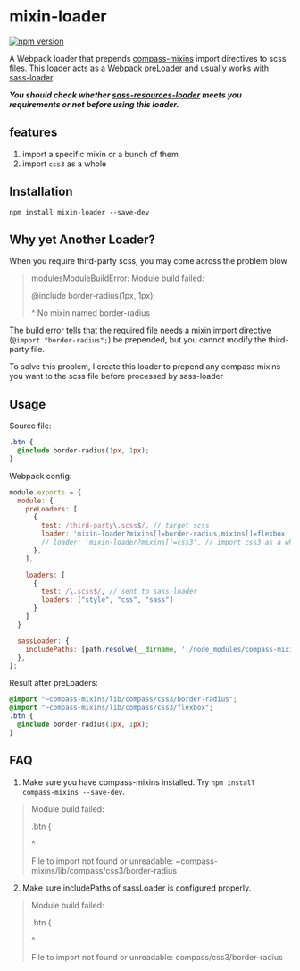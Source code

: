# mixin-loader
[![npm version](https://badge.fury.io/js/mixin-loader.svg)](https://badge.fury.io/js/mixin-loader)

A Webpack loader that prepends [compass-mixins](https://github.com/Igosuki/compass-mixins) import directives to scss files.
This loader acts as a [Webpack preLoader](http://webpack.github.io/docs/configuration.html#module-preloaders-module-postloaders) and usually works with [sass-loader](https://github.com/jtangelder/sass-loader).

***You should check whether [sass-resources-loader](https://www.npmjs.com/package/sass-resources-loader) meets you requirements or not before using this loader.***

## features
1. import a specific mixin or a bunch of them
2. import `css3` as a whole

## Installation
`npm install mixin-loader --save-dev`

## Why yet Another Loader?
When you require third-party scss, you may come across the problem blow

> modulesModuleBuildError: Module build failed:
>
> @include border-radius(1px, 1px);
>
>    ^
>  No mixin named border-radius

The build error tells that the required file needs a mixin import directive (`@import "border-radius";`) be prepended, but you cannot modify the third-party file.

To solve this problem, I create this loader to prepend any compass mixins you want to the scss file before processed by sass-loader

## Usage

Source file:

```css
.btn {
  @include border-radius(1px, 1px);
}
```

Webpack config:

```javascript
module.exports = {
  module: {
    preLoaders: [
      {
        test: /third-party\.scss$/, // target scss
        loader: 'mixin-loader?mixins[]=border-radius,mixins[]=flexbox', // import border-radius and flexbox
        // loader: 'mixin-loader?mixins[]=css3', // import css3 as a whole
      },
    ],

    loaders: [
      {
        test: /\.scss$/, // sent to sass-loader
        loaders: ["style", "css", "sass"]
      }
    ]
  }

  sassLoader: {
    includePaths: [path.resolve(__dirname, './node_modules/compass-mixins/lib')],
  },
};

```

Result after preLoaders:

```css
@import "~compass-mixins/lib/compass/css3/border-radius";
@import "~compass-mixins/lib/compass/css3/flexbox";
.btn {
  @include border-radius(1px, 1px);
}
```

## FAQ
1. Make sure you have compass-mixins installed. Try `npm install compass-mixins --save-dev`.
  > Module build failed:
  >
  > .btn {
  >
  > ^
  >
  >    File to import not found or unreadable: ~compass-mixins/lib/compass/css3/border-radius

2. Make sure includePaths of sassLoader is configured properly.
  > Module build failed:
  >
  > .btn {
  >
  > ^
  >
  >    File to import not found or unreadable: compass/css3/border-radius
